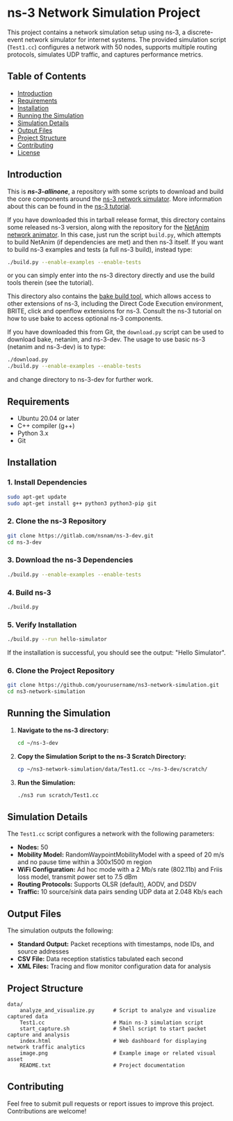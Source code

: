 
# ns-3 Network Simulation Project

This project contains a network simulation setup using ns-3, a discrete-event network simulator for internet systems. The provided simulation script (`Test1.cc`) configures a network with 50 nodes, supports multiple routing protocols, simulates UDP traffic, and captures performance metrics.

## Table of Contents
- [Introduction](#introduction)
- [Requirements](#requirements)
- [Installation](#installation)
- [Running the Simulation](#running-the-simulation)
- [Simulation Details](#simulation-details)
- [Output Files](#output-files)
- [Project Structure](#project-structure)
- [Contributing](#contributing)
- [License](#license)

## Introduction

This is **_ns-3-allinone_**, a repository with some scripts to download and build the core components around the [ns-3 network simulator](https://www.nsnam.org). More information about this can be found in the [ns-3 tutorial](https://www.nsnam.org/documentation/).

If you have downloaded this in tarball release format, this directory contains some released ns-3 version, along with the repository for the [NetAnim network animator](https://gitlab.com/nsnam/netanim/). In this case, just run the script `build.py`, which attempts to build NetAnim (if dependencies are met) and then ns-3 itself. If you want to build ns-3 examples and tests (a full ns-3 build), instead type:
```bash
./build.py --enable-examples --enable-tests
```
or you can simply enter into the ns-3 directory directly and use the build tools therein (see the tutorial).

This directory also contains the [bake build tool](https://www.gitlab.com/nsnam/bake/), which allows access to other extensions of ns-3, including the Direct Code Execution environment, BRITE, click and openflow extensions for ns-3. Consult the ns-3 tutorial on how to use bake to access optional ns-3 components.

If you have downloaded this from Git, the `download.py` script can be used to download bake, netanim, and ns-3-dev. The usage to use basic ns-3 (netanim and ns-3-dev) is to type:
```bash
./download.py
./build.py --enable-examples --enable-tests
```
and change directory to ns-3-dev for further work.

## Requirements
- Ubuntu 20.04 or later
- C++ compiler (g++)
- Python 3.x
- Git

## Installation

### 1. Install Dependencies
```bash
sudo apt-get update
sudo apt-get install g++ python3 python3-pip git
```

### 2. Clone the ns-3 Repository
```bash
git clone https://gitlab.com/nsnam/ns-3-dev.git
cd ns-3-dev
```

### 3. Download the ns-3 Dependencies
```bash
./build.py --enable-examples --enable-tests
```

### 4. Build ns-3
```bash
./build.py
```

### 5. Verify Installation
```bash
./build.py --run hello-simulator
```
If the installation is successful, you should see the output: "Hello Simulator".

### 6. Clone the Project Repository
```bash
git clone https://github.com/yourusername/ns3-network-simulation.git
cd ns3-network-simulation
```

## Running the Simulation

1. **Navigate to the ns-3 directory:**
    ```bash
    cd ~/ns-3-dev
    ```

2. **Copy the Simulation Script to the ns-3 Scratch Directory:**
    ```bash
    cp ~/ns3-network-simulation/data/Test1.cc ~/ns-3-dev/scratch/
    ```

3. **Run the Simulation:**
    ```bash
    ./ns3 run scratch/Test1.cc
    ```

## Simulation Details

The `Test1.cc` script configures a network with the following parameters:
- **Nodes:** 50
- **Mobility Model:** RandomWaypointMobilityModel with a speed of 20 m/s and no pause time within a 300x1500 m region
- **WiFi Configuration:** Ad hoc mode with a 2 Mb/s rate (802.11b) and Friis loss model, transmit power set to 7.5 dBm
- **Routing Protocols:** Supports OLSR (default), AODV, and DSDV
- **Traffic:** 10 source/sink data pairs sending UDP data at 2.048 Kb/s each

## Output Files

The simulation outputs the following:
- **Standard Output:** Packet receptions with timestamps, node IDs, and source addresses
- **CSV File:** Data reception statistics tabulated each second
- **XML Files:** Tracing and flow monitor configuration data for analysis

## Project Structure

```
data/
    analyze_and_visualize.py      # Script to analyze and visualize captured data
    Test1.cc                      # Main ns-3 simulation script
    start_capture.sh              # Shell script to start packet capture and analysis
    index.html                    # Web dashboard for displaying network traffic analytics
    image.png                     # Example image or related visual asset
    README.txt                    # Project documentation
```

## Contributing

Feel free to submit pull requests or report issues to improve this project. Contributions are welcome!

